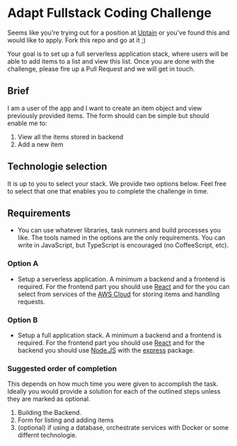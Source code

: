 # Adapt Fullstack Coding Challenge

Seems like you're trying out for a position at
[Uptain](https://uptain.de) or you've found this and would like to
apply.  Fork this repo and go at it ;)

Your goal is to set up a full serverless application stack, where users will be able to add items to a list and view this list. Once you are done with the challenge, please fire up a
Pull Request and we will get in touch.

## Brief

I am a user of the app and I want to create an item object and view
previously provided items. The form should can be simple but should enable me to:

1.  View all the items stored in backend
2.  Add a new item


## Technologie selection

It is up to you to select your stack. We provide two options below. Feel free to select that one that enables you to complete the challenge in time.

## Requirements

*   You can use whatever libraries, task runners and build processes you
    like. The tools named in the options are the only requirements. You can write in JavaScript, but TypeScript is encouraged (no CoffeeScript, etc). 


### Option A

*   Setup a serverless application. A minimum a backend and a frontend is required. 
    For the frontend part you should use [React](https://reactjs.org/) and for the you can select from services of the [AWS Cloud](https://aws.amazon.com) for storing items and handling requests.
    
### Option B

*   Setup a full application stack. A minimum a backend and a frontend is required. 
    For the frontend part you should use [React](https://reactjs.org/) and for the backend you should use [Node.JS](https://nodejs.org) with the [express](https://www.npmjs.com/package/express) package.


### Suggested order of completion

This depends on how much time you were given to accomplish the task.
Ideally you would provide a solution for each of the outlined steps
unless they are marked as optional.

1.  Building the Backend.
2.  Form for listing and adding items
3.  (optional) if using a database, orchestrate services with Docker or some differnt technologie.

